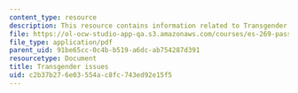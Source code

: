 ```yaml
---
content_type: resource
description: This resource contains information related to Transgender issues.
file: https://ol-ocw-studio-app-qa.s3.amazonaws.com/courses/es-269-passing-flexibility-in-race-and-gender-spring-2009/c2b37b276e03554ac8fc743ed92e15f5_MITES_269S09_lec6_Class6.pdf
file_type: application/pdf
parent_uid: 91be65cc-0c4b-b519-a6dc-ab754287d391
resourcetype: Document
title: Transgender issues
uid: c2b37b27-6e03-554a-c8fc-743ed92e15f5
---
```

